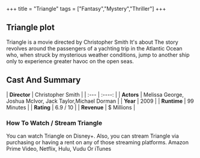 +++
title = "Triangle"
tags = ["Fantasy","Mystery","Thriller"]
+++
## Triangle plot
Triangle is a movie directed by Christopher Smith It's about The story revolves around the passengers of a yachting trip in the Atlantic Ocean who, when struck by mysterious weather conditions, jump to another ship only to experience greater havoc on the open seas.
## Cast And Summary
| **Director**      | Christopher Smith |
    | :---        |    :----:   |
    |  **Actors** | Melissa George, Joshua McIvor, Jack Taylor,Michael Dorman |
    | **Year**   | 2009    |
    |  **Runtime** | 99 Minutes |
    |  **Rating** | 6.9 / 10 | 
    |  **Revenue** | $ Millions |
### How To Watch / Stream Triangle
You can watch Triangle on Disney+.
Also, you can stream Triangle via purchasing or having a rent on any of those streaming platforms.
Amazon Prime Video, Netflix, Hulu, Vudu Or iTunes